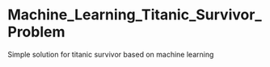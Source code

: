 # Machine_Learning_Titanic_Survivor_Problem
Simple solution for titanic survivor based on machine learning
